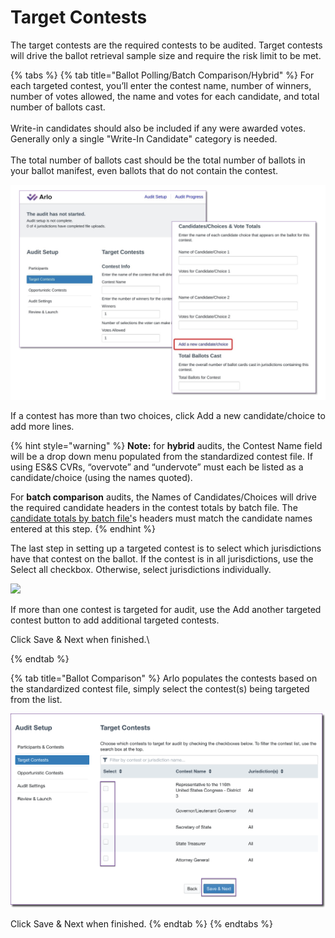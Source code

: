 # Target Contests

The target contests are the required contests to be audited.  Target contests will drive the ballot retrieval sample size and require the risk limit to be met.

{% tabs %}
{% tab title="Ballot Polling/Batch Comparison/Hybrid" %}
For each targeted contest, you’ll enter the contest name, number of winners, number of votes allowed, the name and votes for each candidate, and total number of ballots cast. \
\
Write-in candidates should also be included if any were awarded votes. Generally only a single "Write-In Candidate" category is needed.\
\
The total number of ballots cast should be the total number of ballots in your ballot manifest, even ballots that do not contain the contest.

![](<../../.gitbook/assets/image (19).png>)

If a contest has more than two choices, click Add a new candidate/choice to add more lines.

{% hint style="warning" %}
**Note:** for **hybrid** audits, the Contest Name field will be a drop down menu populated from the standardized contest file. If using ES\&S CVRs, “overvote” and “undervote” must each be listed as a candidate/choice (using the names quoted).&#x20;

For **batch comparison** audits, the Names of Candidates/Choices will drive the required candidate headers in the contest totals by batch file. The [candidate totals by batch file'](../../jurisdiction-manager/pre-audit-file-uploads/candidate-totals-by-batch.md)s headers must match the candidate names entered at this step.
{% endhint %}

The last step in setting up a targeted contest is to select which jurisdictions have that contest on the ballot. If the contest is in all jurisdictions, use the Select all checkbox. Otherwise, select jurisdictions individually.

![](https://lh6.googleusercontent.com/kxYPECHnVaoPQCPsYkt9acQOkKcigGtNWr9p1GDtWfmHw9GSKr8jxCP\_wWGDUpAfGa2Dm1yDR21MY4u9RaUmSlCAtUqngCEqEdfNPfTul7EdDF9\_BF\_J2mzhyvRW-CFjNunW-shK)

If more than one contest is targeted for audit, use the Add another targeted contest button to add additional targeted contests.

Click Save & Next when finished.\

{% endtab %}

{% tab title="Ballot Comparison" %}
Arlo populates the contests based on the standardized contest file, simply select the contest(s) being targeted from the list.

![](<../../.gitbook/assets/image (40).png>)

Click Save & Next when finished.
{% endtab %}
{% endtabs %}

